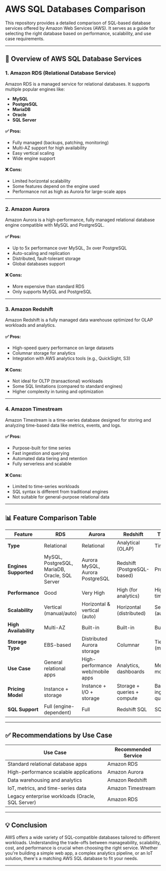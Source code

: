 # AWS SQL Databases Comparison

This repository provides a detailed comparison of SQL-based database services offered by Amazon Web Services (AWS). It serves as a guide for selecting the right database based on performance, scalability, and use case requirements.

---

## 📘 Overview of AWS SQL Database Services

### 1. Amazon RDS (Relational Database Service)

Amazon RDS is a managed service for relational databases. It supports multiple popular engines like:

- **MySQL**
- **PostgreSQL**
- **MariaDB**
- **Oracle**
- **SQL Server**

#### ✅ Pros:
- Fully managed (backups, patching, monitoring)
- Multi-AZ support for high availability
- Easy vertical scaling
- Wide engine support

#### ❌ Cons:
- Limited horizontal scalability
- Some features depend on the engine used
- Performance not as high as Aurora for large-scale apps

---

### 2. Amazon Aurora

Amazon Aurora is a high-performance, fully managed relational database engine compatible with MySQL and PostgreSQL.

#### ✅ Pros:
- Up to 5x performance over MySQL, 3x over PostgreSQL
- Auto-scaling and replication
- Distributed, fault-tolerant storage
- Global databases support

#### ❌ Cons:
- More expensive than standard RDS
- Only supports MySQL and PostgreSQL

---

### 3. Amazon Redshift

Amazon Redshift is a fully managed data warehouse optimized for OLAP workloads and analytics.

#### ✅ Pros:
- High-speed query performance on large datasets
- Columnar storage for analytics
- Integration with AWS analytics tools (e.g., QuickSight, S3)

#### ❌ Cons:
- Not ideal for OLTP (transactional) workloads
- Some SQL limitations (compared to standard engines)
- Higher complexity in tuning and optimization

---

### 4. Amazon Timestream

Amazon Timestream is a time-series database designed for storing and analyzing time-based data like metrics, events, and logs.

#### ✅ Pros:
- Purpose-built for time series
- Fast ingestion and querying
- Automated data tiering and retention
- Fully serverless and scalable

#### ❌ Cons:
- Limited to time-series workloads
- SQL syntax is different from traditional engines
- Not suitable for general-purpose relational data

---

## 📊 Feature Comparison Table

| Feature                     | RDS                            | Aurora                          | Redshift                         | Timestream                        |
|-----------------------------|---------------------------------|----------------------------------|-----------------------------------|-----------------------------------|
| **Type**                   | Relational                     | Relational                      | Analytical (OLAP)                | Time-series                       |
| **Engines Supported**      | MySQL, PostgreSQL, MariaDB, Oracle, SQL Server | Aurora MySQL, Aurora PostgreSQL | Redshift (PostgreSQL-based)      | Proprietary                       |
| **Performance**            | Good                           | Very High                       | High (for analytics)             | High (for time-series)            |
| **Scalability**            | Vertical (manual/auto)         | Horizontal & vertical (auto)    | Horizontal (distributed)         | Serverless (auto-scaling)         |
| **High Availability**      | Multi-AZ                       | Built-in                        | Built-in                         | Built-in                          |
| **Storage Type**           | EBS-based                      | Distributed Aurora storage      | Columnar                         | Tiered (memory/disk)              |
| **Use Case**               | General relational apps        | High-performance web/mobile apps | Analytics, dashboards            | Metrics, IoT, monitoring          |
| **Pricing Model**          | Instance + storage             | Instance + I/O + storage        | Storage + queries + compute       | Based on ingestion & queries      |
| **SQL Support**            | Full (engine-dependent)        | Full                            | Redshift SQL                     | SQL-like                          |

---

## ✅ Recommendations by Use Case

| Use Case                                  | Recommended Service |
|-------------------------------------------|---------------------|
| Standard relational database apps         | Amazon RDS          |
| High-performance scalable applications    | Amazon Aurora       |
| Data warehousing and analytics            | Amazon Redshift     |
| IoT, metrics, and time-series data        | Amazon Timestream   |
| Legacy enterprise workloads (Oracle, SQL Server) | Amazon RDS     |

---

## 💡 Conclusion

AWS offers a wide variety of SQL-compatible databases tailored to different workloads. Understanding the trade-offs between manageability, scalability, cost, and performance is crucial when choosing the right service. Whether you're building a simple web app, a complex analytics pipeline, or an IoT solution, there's a matching AWS SQL database to fit your needs.

---
```
